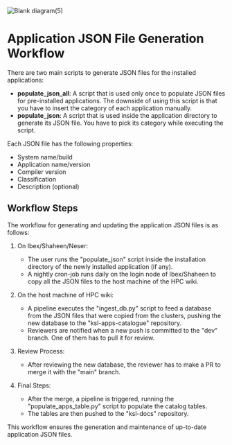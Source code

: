 
![Blank diagram(5)](https://github.com/kaust-rccl/ksl-apps-catalogue/assets/141279506/a5da6009-ef26-41a2-ab93-16a03af5b40f)

# Application JSON File Generation Workflow

There are two main scripts to generate JSON files for the installed applications:

- **populate_json_all**: A script that is used only once to populate JSON files for pre-installed applications. The downside of using this script is that you have to insert the category of each application manually.
- **populate_json**: A script that is used inside the application directory to generate its JSON file. You have to pick its category while executing the script.

Each JSON file has the following properties:
- System name/build
- Application name/version
- Compiler version
- Classification
- Description (optional)

## Workflow Steps

The workflow for generating and updating the application JSON files is as follows:

1. On Ibex/Shaheen/Neser:
   - The user runs the "populate_json" script inside the installation directory of the newly installed application (if any).
   - A nightly cron-job runs daily on the login node of Ibex/Shaheen to copy all the JSON files to the host machine of the HPC wiki.

2. On the host machine of HPC wiki:
   - A pipeline executes the "ingest_db.py" script to feed a database from the JSON files that were copied from the clusters, pushing the new database to
     the "ksl-apps-catalogue" repository.
   - Reviewers are notified when a new push is committed to the "dev" branch. One of them has to pull it for review.

3. Review Process:
   - After reviewing the new database, the reviewer has to make a PR to merge it with the "main" branch.

4. Final Steps:
   - After the merge, a pipeline is triggered, running the "populate_apps_table.py" script to populate the catalog tables.
   - The tables are then pushed to the "ksl-docs" repository.

This workflow ensures the generation and maintenance of up-to-date application JSON files.

